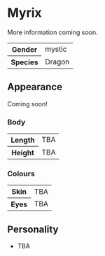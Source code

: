# Myrix
More information coming soon.

<table>
  <tr>
    <th>Gender</th>
    <td>mystic</td>
  </tr>
  <tr>
    <th>Species</th>
    <td>Dragon</td>
  </tr>
</table>

## Appearance
Coming soon!

### Body
<table>
  <tr>
    <th>Length</th>
    <td>TBA</td>
  </tr>
  <tr>
    <th>Height</th>
    <td>TBA</td>
  </tr>
</table>

### Colours
<table>
  <tr>
    <th>Skin</th>
    <td>TBA</td>
  </tr>
  <tr>
    <th>Eyes</th>
    <td>TBA</td>
  </tr>
</table>

## Personality
*  TBA
